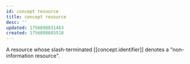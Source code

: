 ```yaml
---
id: concept resource
title: concept resource
desc: ''
updated: 1756898831463
created: 1756898685518
---
```


A resource whose slash-terminated [[concept.identifier]] denotes a "non-information resource". 
